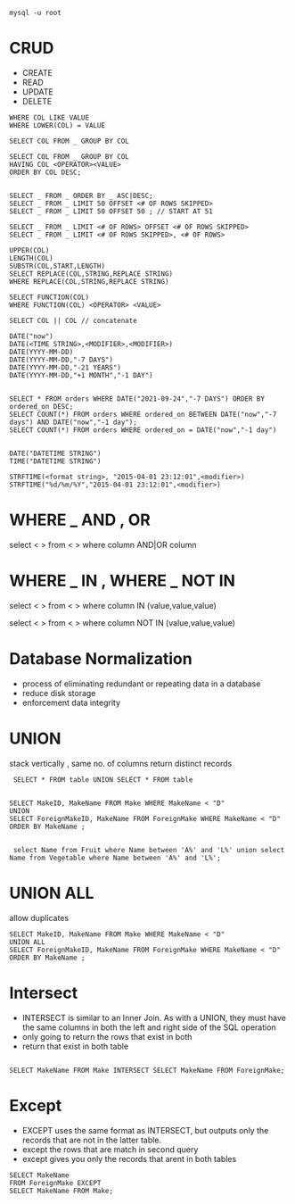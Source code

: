 

```
mysql -u root
```

# CRUD
* CREATE
* READ
* UPDATE
* DELETE


```
WHERE COL LIKE VALUE
WHERE LOWER(COL) = VALUE 

SELECT COL FROM _ GROUP BY COL

SELECT COL FROM _ GROUP BY COL 
HAVING COL <OPERATOR><VALUE> 
ORDER BY COL DESC;


SELECT _ FROM _ ORDER BY _ ASC|DESC;
SELECT _ FROM _ LIMIT 50 OFFSET <# OF ROWS SKIPPED>
SELECT _ FROM _ LIMIT 50 OFFSET 50 ; // START AT 51

SELECT _ FROM _ LIMIT <# OF ROWS> OFFSET <# OF ROWS SKIPPED>
SELECT _ FROM _ LIMIT <# OF ROWS SKIPPED>, <# OF ROWS>
```
```
UPPER(COL)
LENGTH(COL)
SUBSTR(COL,START,LENGTH)
SELECT REPLACE(COL,STRING,REPLACE STRING)
WHERE REPLACE(COL,STRING,REPLACE STRING)

SELECT FUNCTION(COL)
WHERE FUNCTION(COL) <OPERATOR> <VALUE>
```
```
SELECT COL || COL // concatenate
```

```
DATE("now")
DATE(<TIME STRING>,<MODIFIER>,<MODIFIER>)
DATE(YYYY-MM-DD)
DATE(YYYY-MM-DD,"-7 DAYS")
DATE(YYYY-MM-DD,"-21 YEARS")
DATE(YYYY-MM-DD,"+1 MONTH","-1 DAY")


SELECT * FROM orders WHERE DATE("2021-09-24","-7 DAYS") ORDER BY ordered_on DESC;
SELECT COUNT(*) FROM orders WHERE ordered_on BETWEEN DATE("now","-7 days") AND DATE("now","-1 day");
SELECT COUNT(*) FROM orders WHERE ordered_on = DATE("now","-1 day")


DATE("DATETIME STRING")
TIME("DATETIME STRING")

STRFTIME(<format string>, "2015-04-01 23:12:01",<modifier>)
STRFTIME("%d/%m/%Y","2015-04-01 23:12:01",<modifier>)

```

# WHERE _ AND , OR 

select < > from < > where column <operator> <value> AND|OR column <operator> <value>
  
# WHERE _ IN , WHERE _ NOT IN 

select < > from < > where column IN (value,value,value)  

select < > from < > where column NOT IN (value,value,value)  

# Database Normalization

* process of eliminating redundant or repeating data in a database
* reduce disk storage
* enforcement data integrity
  
# UNION
  stack vertically ,
  same no. of columns
  return distinct records
 ```
  SELECT * FROM table UNION SELECT * FROM table
  
  
SELECT MakeID, MakeName FROM Make WHERE MakeName < "D"
UNION 
SELECT ForeignMakeID, MakeName FROM ForeignMake WHERE MakeName < "D"
ORDER BY MakeName ; 
  
  
  select Name from Fruit where Name between 'A%' and 'L%' union select Name from Vegetable where Name between 'A%' and 'L%';
  ```
  
  # UNION ALL
  
allow duplicates

  ```
  SELECT MakeID, MakeName FROM Make WHERE MakeName < "D"
UNION ALL
SELECT ForeignMakeID, MakeName FROM ForeignMake WHERE MakeName < "D"
ORDER BY MakeName ; 
  
  ```
  
  # Intersect
  * INTERSECT is similar to an Inner Join. As with a UNION, they must have the same columns in both the left and right side of the SQL operation
  * only going to return the rows that exist in both 
  * return that exist in both table

  ```
  
SELECT MakeName FROM Make INTERSECT SELECT MakeName FROM ForeignMake;
  ```
  # Except 
  * EXCEPT uses the same format as INTERSECT, but outputs only the records that are not in the latter table.
  * except the rows that are match in second query
  * except gives you only the records that arent in both tables
  ```
SELECT MakeName
FROM ForeignMake EXCEPT
SELECT MakeName FROM Make;
  ```
  
  
  
